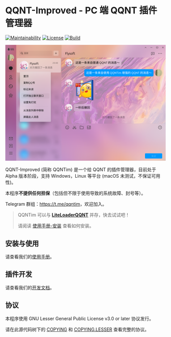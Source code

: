 # QQNT-Improved - PC 端 QQNT 插件管理器

[![Maintainability](https://api.codeclimate.com/v1/badges/bb8c6d1f5c2647ae38e8/maintainability)](https://codeclimate.com/github/Flysoft-Studio/QQNTim/maintainability) [![License](https://img.shields.io/github/license/FlysoftBeta/QQNTim)](https://github.com/Flysoft-Studio/QQNTim/blob/dev/COPYING.LESSER) [![Build](https://img.shields.io/github/actions/workflow/status/Flysoft-Studio/QQNTim/build.yml)](https://github.com/Flysoft-Studio/QQNTim/actions/workflows/build.yml)

![截图](.github/screenshot.png)

<!-- **注意:** 我们注意到 QQNT (Windows) 最近在进行大幅度修改。为了防止我们的前功尽弃，我们将适当减小更新频率。 -->

QQNT-Improved (简称 QQNTim) 是一个给 QQNT 的插件管理器，目前处于 Alpha 版本阶段，支持 Windows，Linux 等平台 (macOS 未测试，不保证可用性)。

本程序**不提供任何担保**（包括但不限于使用导致的系统故障、封号等）。

Telegram 群组：<https://t.me/qqntim>，欢迎加入。

> QQNTim 可以与 **[LiteLoaderQQNT](https://github.com/mo-jinran/LiteLoaderQQNT)** 并存，快去试试吧！
>
> 请阅读 [使用手册-安装](MANUAL.md#安装) 查看如何安装。

## 安装与使用

请查看我们的[使用手册](MANUAL.md)。

## 插件开发

请查看我们的[开发文档](DEVELOPMENT.md)。

## 协议

本程序使用 GNU Lesser General Public License v3.0 or later 协议发行。

请在此源代码树下的 [COPYING](./COPYING) 和 [COPYING.LESSER](./COPYING.LESSER) 查看完整的协议。
